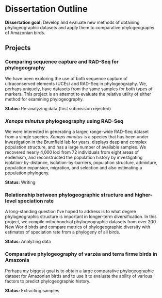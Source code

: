 Dissertation Outline
====================

**Dissertation goal:** Develop and evaluate new methods of obtaining phylogeographic datasets and apply them to comparative phylogeography of Amazonian birds.

Projects
---------------------

### Comparing sequence capture and RAD-Seq for phylogeography

We have been exploring the use of both sequence capture of ultraconserved elements (UCEs) and RAD-Seq in phylogeography. We, perhaps uniquely, have datasets from the same samples for both types of markers. This project is an attempt to evaluate the relative utility of either method for examining phylogeography.

**Status:** Re-analyzing data (first submission rejected)

### *Xenops minutus* phylogeography using RAD-Seq

We were interested in generating a larger, range-wide RAD-Seq dataset from a single species. *Xenops minutus* is a species that has been under investigation in the Brumfield lab for years, displays deep and complex population structure, and has a large number of available samples. We recovered nearly 4,000 loci from 72 individuals from eight areas of endemism, and reconstructed the population history by investigating isolation-by-distance, isolation-by-barriers, population structure, admixture, population expansion, migration, and selection and also estimating a population phylogeny. 

**Status:** Writing

### Relationship between phylogeographic structure and higher-level speciation rate

A long-standing question I've hoped to address is to what degree phylogeographic structure is important in longer-term diversification. In this project, we compile mitochondrial phylogeographic datasets from over 200 New World birds and compare metrics of phylogeographic diversity with estimates of speciation rate from a phylogeny of all birds.

**Status:** Analyzing data

### Comparative phylogeography of varzéa and terra firme birds in Amazonia

Perhaps my biggest goal is to obtain a large comparative phylogeographic dataset for Amazonian birds and to use it to evaluate the ability of various factors to predict phylogeographic history.

**Status:** Extracting samples
